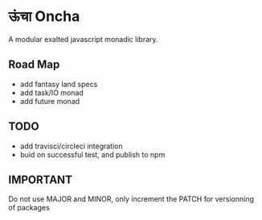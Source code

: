 # ऊंचा Oncha
A modular exalted javascript monadic library.

## Road Map
- add fantasy land specs
- add task/IO monad
- add future monad

## TODO
- add travisci/circleci integration
- buid on successful test, and publish to npm

## IMPORTANT
Do not use MAJOR and MINOR, only increment the PATCH for versionning of packages
